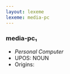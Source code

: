 ```yaml
---
layout: lexeme
lexeme: media-pc
---
```


###  media-pc₁

* _Personal Computer_
* UPOS:  NOUN
* Origins: 

